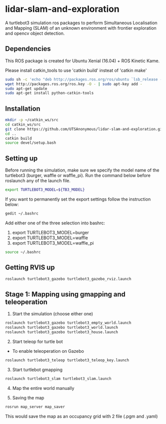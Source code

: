 # lidar-slam-and-exploration

A turtlebot3 simulation ros packages to perform Simultaneous Localisation and Mapping (SLAM) of an unknown environment with frontier exploration and opencv object detection.

## Dependencies

This ROS package is created for Ubuntu Xenial (16.04) + ROS Kinetic Kame.

Please install catkin_tools to use 'catkin build' insteat of 'catkin make'

```bash
sudo sh -c 'echo "deb http://packages.ros.org/ros/ubuntu `lsb_release -sc` main" > /etc/apt/sources.list.d/ros-latest.list'
wget http://packages.ros.org/ros.key -O - | sudo apt-key add -
sudo apt-get update
sudo apt-get install python-catkin-tools
```

## Installation

```bash
mkdir -p ~/catkin_ws/src
cd catkin_ws/src
git clone https://github.com/UTSAnonymous/lidar-slam-and-exploration.git
cd ..
catkin build
source devel/setup.bash
```

## Setting up

Before running the simulation, make sure we specify the model name of the turtlebot3 (burger, waffle or waffle_pi). Run the command below before roslaunch any of the launch file.

```bash
export TURTLEBOT3_MODEL=${TB3_MODEL}
```

If you want to permanently set the export settings follow the instruction below:

```bash
gedit ~/.bashrc
```

Add either one of the three selection into bashrc:
1. export TURTLEBOT3_MODEL=burger
2. export TURTLEBOT3_MODEL=waffle
3. export TURTLEBOT3_MODEL=waffle_pi

```bash
source ~/.bashrc
```
## Getting RVIS up

```bash
roslaunch turtlebot3_gazebo turtlebot3_gazebo_rviz.launch
```

## Stage 1: Mapping using gmapping and teleoperation

1. Start the simulation (choose either one)

```bash
roslaunch turtlebot3_gazebo turtlebot3_empty_world.launch
roslaunch turtlebot3_gazebo turtlebot3_world.launch
roslaunch turtlebot3_gazebo turtlebot3_house.launch
```

2. Start teleop for turtle bot

- To enable teleoperation on Gazebo

```bash
roslaunch turtlebot3_teleop turtlebot3_teleop_key.launch
```

3. Start turtlebot gmapping

```bash
roslaunch turtlebot3_slam turtlebot3_slam.launch 
```

4. Map the entire world manually

5. Saving the map
```bash
rosrun map_server map_saver
```
This would save the map as an occupancy grid with 2 file (.pgm and .yaml)


